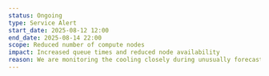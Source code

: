 ```yaml
---
status: Ongoing
type: Service Alert
start_date: 2025-08-12 12:00
end_date: 2025-08-14 22:00
scope: Reduced number of compute nodes 
impact: Increased queue times and reduced node availability
reason: We are monitoring the cooling closely during unusually forecasted high temperatures in the Edinburgh area. We have stopped new jobs from starting and powering off nodes until the cooling is within operating limits. Jobs will start to run again on a subset of nodes from 2200 on Wednesday 13 August. We anticipate having a full service available again on Thursday 14 August. 1400 90% power  
---
```

